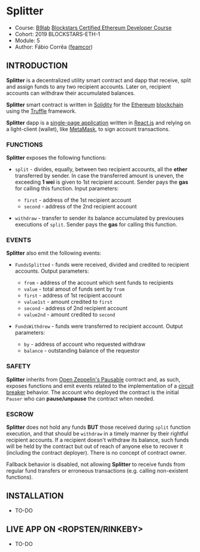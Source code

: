 # Splitter

- Course: [B9lab](https://b9lab.com) [Blockstars Certified Ethereum Developer Course](https://blockstars.b9lab.com)
- Cohort: 2019 BLOCKSTARS-ETH-1
- Module: 5
- Author: Fábio Corrêa ([feamcor](https://github.com/feamcor))

## INTRODUCTION

**Splitter** is a decentralized utility smart contract and dapp that receive, split and assign funds to any two recipient accounts. Later on, recipient accounts can withdraw their accumulated balances.

**Splitter** smart contract is written in [Solidity](https://solidity.readthedocs.io/en/latest) for the [Ethereum](https://www.ethereum.org) [blockchain](https://en.wikipedia.org/wiki/Blockchain) using the [Truffle](https://truffleframework.com) framework.

**Splitter** dapp is a [single-page application](https://en.wikipedia.org/wiki/Single-page_application) written in [React.js](https://reactjs.org) and relying on a light-client (wallet), like [MetaMask](https://metamask.io), to sign account transactions.

### FUNCTIONS

**Splitter** exposes the following functions:

- `split` - divides, equally, between two recipient accounts, all the **ether** transferred by sender. In case the transferred amount is uneven, the exceeding **1 wei** is given to 1st recipient account. Sender pays the **gas** for calling this function. Input parameters:

  - `first` - address of the 1st recipient account
  - `second` - address of the 2nd recipient account

- `withdraw` - transfer to sender its balance accumulated by previouses executions of `split`. Sender pays the **gas** for calling this function.

### EVENTS

**Splitter** also emit the following events:

- `FundsSplitted` - funds were received, divided and credited to recipient accounts. Output parameters:

  - `from` - address of the account which sent funds to recipients
  - `value` - total amout of funds sent by `from`
  - `first` - address of 1st recipient account
  - `value1st` - amount credited to `first`
  - `second` - address of 2nd recipient account
  - `value2nd` - amount credited to `second`

- `FundsWithdrew` - funds were transferred to recipient account. Output parameters:
  - `by` - address of account who requested withdraw
  - `balance` - outstanding balance of the requestor

### SAFETY

**Splitter** inherits from [Open Zeppelin's Pausable](https://docs.openzeppelin.org/docs/lifecycle_pausable) contract and, as such, exposes functions and emit events related to the implementation of a [circuit breaker](https://consensys.github.io/smart-contract-best-practices/software_engineering/#circuit-breakers-pause-contract-functionality) behavior. The account who deployed the contract is the initial `Pauser` who can **pause/unpause** the contract when needed.

### ESCROW

**Splitter** does not hold any funds **BUT** those received during `split` function execution, and that should be `withdraw` in a timely manner by their rightful recipient accounts. If a recipient doesn't withdraw its balance, such funds will be held by the contract but out of reach of anyone else to recover it (including the contract deployer). There is no concept of contract owner.

Fallback behavior is disabled, not allowing **Splitter** to receive funds from regular fund transfers or erroneous transactions (e.g. calling non-existent functions).

## INSTALLATION

- TO-DO

## LIVE APP ON <ROPSTEN/RINKEBY>

- TO-DO
